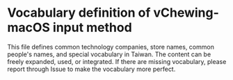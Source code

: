 # Vocabulary definition of vChewing-macOS input method
This file defines common technology companies, store names, common people's names, and special vocabulary in Taiwan. The content can be freely expanded, used, or integrated. If there are missing vocabulary, please report through Issue to make the vocabulary more perfect.
